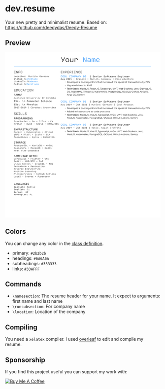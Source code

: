 # dev.resume

Your new pretty and minimalist resume.
Based on: https://github.com/deedydas/Deedy-Resume

## Preview

![preview](preview.png)

## Colors

You can change any color in the [class definition](resume.cls).

- primary: `#2b2b2b`
- headings: `#6A6A6A`
- subheadings: `#333333`
- links: `#33AFFF`

## Commands

- `\namesection`: The resume header for your name. It expect to arguments: first name and last name
- `\runsubsection`: For company name
- `\location`: Location of the company

## Compiling

You need a `xelatex` compiler. I used [overleaf](https://www.overleaf.com/) to edit and compile my resume.

## Sponsorship

If you find this project useful you can support my work with:
<!-- markdownlint-disable no-inline-html -->
<a href="https://www.buymeacoffee.com/p3kqm9Z2h" target="_blank"><img src="https://cdn.buymeacoffee.com/buttons/v2/default-red.png" alt="Buy Me A Coffee" style="height: 60px !important;width: 217px !important;" ></a>
